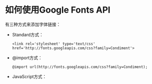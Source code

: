 # 如何使用Google Fonts API
有三种方式来添加字体链接：  
* Standard方式：  
  ```
  <link rel='stylesheet' type='text/css' href='http://fonts.googleapis.com/css?family=Condiment'>
  ```
* @import方式：  
  ```
  @import url(http://fonts.googleapis.com/css?family=Condiment);
  ```
* JavaScript方式：  
  ```js
  ```
  

